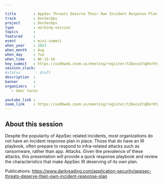 ```yaml
---

title        : AppSec Threats Deserve Their Own Incident Response Plan
track        : DevSecOps
project      : DevSecOps
type         : working-session
topics       :
featured     :
event        : mini-summit
when_year    : 2023
when_month   : Aug
when_day     : Tue
when_time    : WS-15-16
hey_summit   : https://us06web.zoom.us/meeting/register/tZAoce2tqDkrHtymvjFtW4fdDy94YKGTXFLl
session_slack:
#status       : draft
description  :
banner       : 
organizers   :
   - Omer Yaron
  
youtube_link : 
zoom_link    : https://us06web.zoom.us/meeting/register/tZAoce2tqDkrHtymvjFtW4fdDy94YKGTXFLl
---
```



## About this session

Despite the popularity of AppSec related incidents, most organizations do not have an incident response plan in place. Those that do have an IR playbook, often prepare to respond to infra-related attacks such as ransomware, rather than app. Attacks. Given the prevalence of these attacks, this presentation will provide a quick response playbook and review the characteristics that make AppSec IR deserving of its own plan. 

Publications:
https://www.darkreading.com/application-security/appsec-threats-deserve-their-own-incident-response-plan
